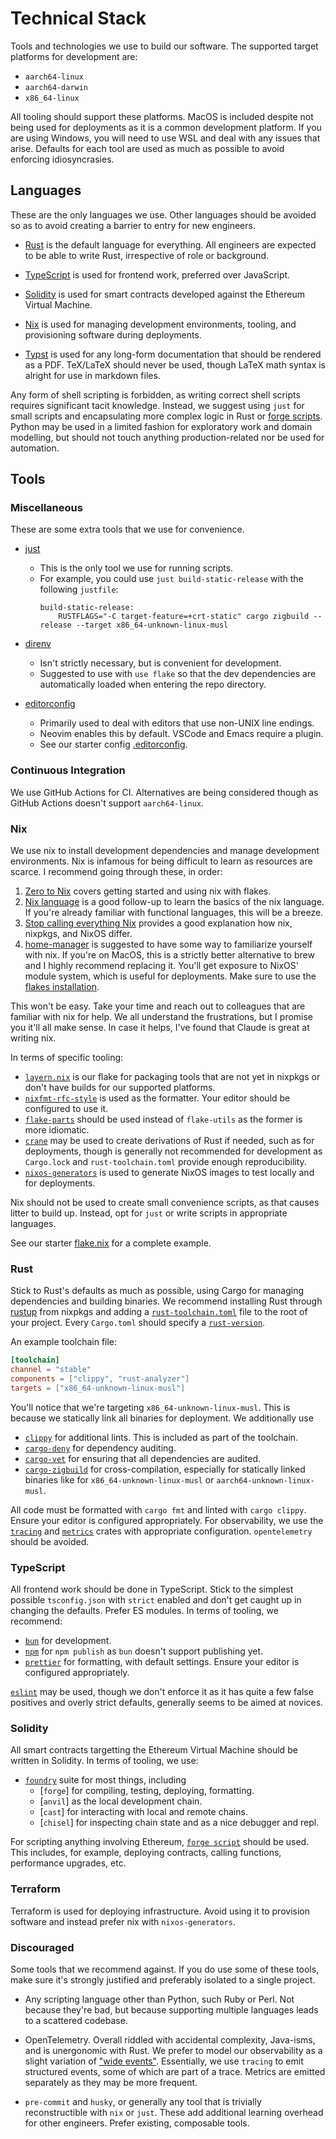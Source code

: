 # Technical Stack

Tools and technologies we use to build our software. The supported
target platforms for development are:

- `aarch64-linux`
- `aarch64-darwin`
- `x86_64-linux`

All tooling should support these platforms. MacOS is included despite
not being used for deployments as it is a common development platform.
If you are using Windows, you will need to use WSL and deal with any
issues that arise. Defaults for each tool are used as much as possible
to avoid enforcing idiosyncrasies.

## Languages

These are the only languages we use. Other languages should be avoided
so as to avoid creating a barrier to entry for new engineers.

- [Rust](https://www.rust-lang.org/) is the default language for
  everything. All engineers are expected to be able to write Rust,
  irrespective of role or background.

- [TypeScript](https://www.typescriptlang.org/) is used for frontend work,
  preferred over JavaScript.

- [Solidity](https://docs.soliditylang.org/) is used for smart contracts
  developed against the Ethereum Virtual Machine.

- [Nix](https://nix.dev/) is used for managing development environments,
  tooling, and provisioning software during deployments.

- [Typst](https://typst.app/) is used for any long-form documentation
  that should be rendered as a PDF. TeX/LaTeX should never be used,
  though LaTeX math syntax is alright for use in markdown files.

Any form of shell scripting is forbidden, as writing correct shell
scripts requires significant tacit knowledge. Instead, we suggest using
`just` for small scripts and encapsulating more complex logic in Rust or
[forge
scripts](https://book.getfoundry.sh/reference/forge/forge-script).
Python may be used in a limited fashion for exploratory work and domain
modelling, but should not touch anything production-related nor be used
for automation.

## Tools

### Miscellaneous

These are some extra tools that we use for convenience.

- [just](https://github.com/casey/just)
  - This is the only tool we use for running scripts.
  - For example, you could use `just build-static-release` with the
    following `justfile`:
    ```
    build-static-release:
        RUSTFLAGS="-C target-feature=+crt-static" cargo zigbuild --release --target x86_64-unknown-linux-musl
    ```

- [direnv](https://direnv.net/)
  - Isn't strictly necessary, but is convenient for development.
  - Suggested to use with `use flake` so that the dev dependencies are
    automatically loaded when entering the repo directory.

- [editorconfig](https://editorconfig.org/)
  - Primarily used to deal with editors that use non-UNIX line endings.
  - Neovim enables this by default. VSCode and Emacs require a plugin.
  - See our starter config [.editorconfig](.editorconfig).

### Continuous Integration

We use GitHub Actions for CI. Alternatives are being considered though
as GitHub Actions doesn't support `aarch64-linux`.

### Nix

We use nix to install development dependencies and manage development
environments. Nix is infamous for being difficult to learn as resources
are scarce. I recommend going through these, in order:

1. [Zero to Nix](https://zero-to-nix.com/) covers getting started and
   using nix with flakes.
2. [Nix language](https://nix.dev/tutorials/nix-language) is a good
   follow-up to learn the basics of the nix language. If you're already
   familiar with functional languages, this will be a breeze.
3. [Stop calling everything
   Nix](https://www.haskellforall.com/2022/08/stop-calling-everything-nix.html)
   provides a good explanation how nix, nixpkgs, and NixOS differ.
4. [home-manager](https://nix-community.github.io/home-manager/) is
   suggested to have some way to familiarize yourself with nix. If
   you're on MacOS, this is a strictly better alternative to brew and I
   highly recommend replacing it. You'll get exposure to NixOS' module
   system, which is useful for deployments. Make sure to use the [flakes
   installation](https://nix-community.github.io/home-manager/index.xhtml#ch-nix-flakes).

This won't be easy. Take your time and reach out to colleagues that are
familiar with nix for help. We all understand the frustrations, but I
promise you it'll all make sense. In case it helps, I've found that
Claude is great at writing nix.

In terms of specific tooling:

- [`layern.nix`](https://github.com/Layer-N/layern.nix) is our flake for
  packaging tools that are not yet in nixpkgs or don't have builds for
  our supported platforms.
- [`nixfmt-rfc-style`](https://github.com/NixOS/nixfmt) is used as the
  formatter. Your editor should be configured to use it.
- [`flake-parts`](https://github.com/hercules-ci/flake-parts) should be
  used instead of `flake-utils` as the former is more idiomatic.
- [`crane`](https://crane.dev/) may be used to create derivations of
  Rust if needed, such as for deployments, though is generally not
  recommended for development as `Cargo.lock` and `rust-toolchain.toml`
  provide enough reproducibility.
- [`nixos-generators`](https://github.com/nix-community/nixos-generators)
  is used to generate NixOS images to test locally and for deployments.

Nix should not be used to create small convenience scripts, as that
causes litter to build up. Instead, opt for `just` or write scripts in
appropriate languages.

See our starter [flake.nix](flake.nix) for a complete example.

### Rust

Stick to Rust's defaults as much as possible, using Cargo for managing
dependencies and building binaries. We recommend installing Rust through
[rustup](https://rustup.rs/) from nixpkgs and adding a
[`rust-toolchain.toml`](https://rust-lang.github.io/rustup/overrides.html#the-toolchain-file)
file to the root of your project. Every `Cargo.toml` should specify a
[`rust-version`](https://doc.rust-lang.org/cargo/reference/manifest.html#the-rust-version-field).

An example toolchain file:

```toml
[toolchain]
channel = "stable"
components = ["clippy", "rust-analyzer"]
targets = ["x86_64-unknown-linux-musl"]
```

You'll notice that we're targeting `x86_64-unknown-linux-musl`. This is
because we statically link all binaries for deployment. We additionally
use

- [`clippy`](https://github.com/rust-lang/rust-clippy) for additional
  lints. This is included as part of the toolchain.
- [`cargo-deny`](https://github.com/EmbarkStudios/cargo-deny) for
  dependency auditing.
- [`cargo-vet`](https://github.com/mozilla/cargo-vet) for ensuring that
  all dependencies are audited.
- [`cargo-zigbuild`](https://github.com/rust-cross/cargo-zigbuild) for
  cross-compilation, especially for statically linked binaries like
  for `x86_64-unknown-linux-musl` or `aarch64-unknown-linux-musl`.

All code must be formatted with `cargo fmt` and linted with `cargo
clippy`. Ensure your editor is configured appropriately. For
observability, we use the [`tracing`](https://crates.io/crates/tracing)
and [`metrics`](https://crates.io/crates/metrics) crates with
appropriate configuration. `opentelemetry` should be avoided.

### TypeScript

All frontend work should be done in TypeScript. Stick to the simplest
possible `tsconfig.json` with `strict` enabled and don't get caught up
in changing the defaults. Prefer ES modules. In terms of tooling, we
recommend:

- [`bun`](https://bun.sh/) for development.
- [`npm`](https://www.npmjs.com/) for `npm publish` as `bun` doesn't
  support publishing yet.
- [`prettier`](https://prettier.io/) for formatting, with default
  settings. Ensure your editor is configured appropriately.

[`eslint`](https://eslint.org/) may be used, though we don't enforce it
as it has quite a few false positives and overly strict defaults,
generally seems to be aimed at novices.

### Solidity

All smart contracts targetting the Ethereum Virtual Machine should be
written in Solidity. In terms of tooling, we use:

- [`foundry`](https://book.getfoundry.sh/) suite for most things,
  including
  - [`forge`] for compiling, testing, deploying, formatting.
  - [`anvil`] as the local development chain.
  - [`cast`] for interacting with local and remote chains.
  - [`chisel`] for inspecting chain state and as a nice debugger and repl.

For scripting anything involving Ethereum, [`forge
script`](https://book.getfoundry.sh/tutorials/solidity-scripting) should
be used. This includes, for example, deploying contracts, calling
functions, performance upgrades, etc.

### Terraform

Terraform is used for deploying infrastructure. Avoid using it to
provision software and instead prefer nix with `nixos-generators`.

### Discouraged

Some tools that we recommend against. If you do use some of these tools,
make sure it's strongly justified and preferably isolated to a single
project.

- Any scripting language other than Python, such Ruby or Perl. Not
  because they're bad, but because supporting multiple languages
  leads to a scattered codebase.

- OpenTelemetry. Overall riddled with accidental complexity, Java-isms,
  and is unergonomic with Rust. We prefer to model our observability as
  a slight variation of ["wide
  events"](https://isburmistrov.substack.com/p/all-you-need-is-wide-events-not-metrics).
  Essentially, we use `tracing` to emit structured events, some of which
  are part of a trace. Metrics are emitted separately as they may be
  more frequent.

- `pre-commit` and `husky`, or generally any tool that is trivially
  reconstructible with `nix` or `just`. These add additional learning
  overhead for other engineers. Prefer existing, composable tools.
